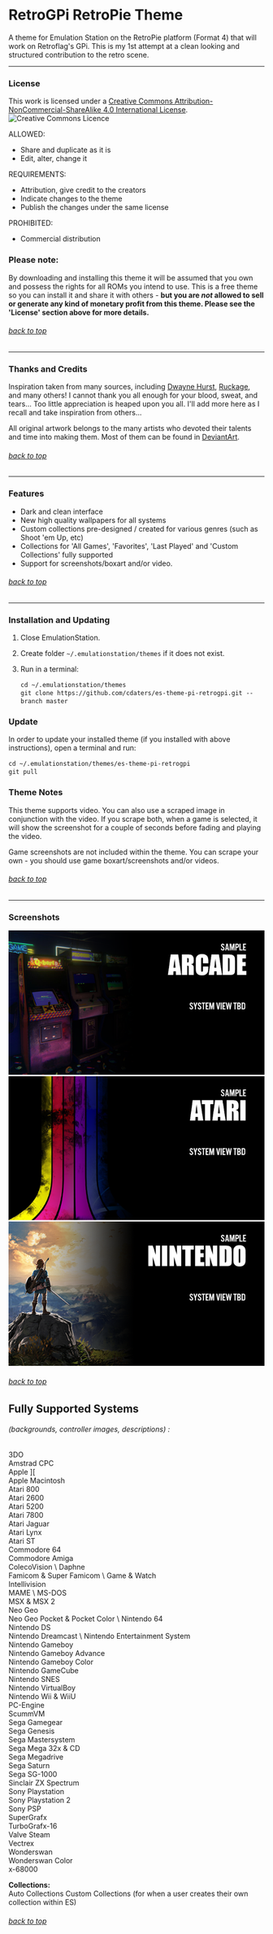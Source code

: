 # RetroGPi RetroPie Theme
A theme for Emulation Station on the RetroPie platform (Format 4) that will work on Retroflag's GPi. This is my 1st attempt at a clean looking and structured contribution to the retro scene.

---

### License

This work is licensed under a [Creative Commons Attribution-NonCommercial-ShareAlike 4.0 International License](http://creativecommons.org/licenses/by-nc-sa/4.0/). \
![Creative Commons Licence](https://i.creativecommons.org/l/by-nc-sa/4.0/88x31.png "Creative Commons Licence")

ALLOWED:
- Share and duplicate as it is
- Edit, alter, change it

REQUIREMENTS:
- Attribution, give credit to the creators
- Indicate changes to the theme
- Publish the changes under the same license

PROHIBITED:
- Commercial distribution

### Please note:
By downloading and installing this theme it will be assumed that you own and possess the rights for all ROMs you intend to use. This is a free theme so you can install it and share it with others - **but you are *not* allowed to sell or generate any kind of monetary profit from this theme. Please see the 'License' section above for more details.**

###### [back to top](https://github.com/cdaters/es-theme-pi-retrogpi)

---

### Thanks and Credits

Inspiration taken from many sources, including [Dwayne Hurst](https://github.com/RetroHursty69), [Ruckage](https://github.com/ruckage), and many others! I cannot thank you all enough for your blood, sweat, and tears... Too little appreciation is heaped upon you all. I'll add more here as I recall and take inspiration from others...

All original artwork belongs to the many artists who devoted their talents and time into making them. 
Most of them can be found in [DeviantArt](http://www.deviantart.com/).

###### [back to top](https://github.com/cdaters/es-theme-pi-retrogpi)

---

### Features

* Dark and clean interface
* New high quality wallpapers for all systems
* Custom collections pre-designed / created for various genres (such as Shoot 'em Up, etc)
* Collections for 'All Games', 'Favorites', 'Last Played' and 'Custom Collections' fully supported
* Support for screenshots/boxart and/or video.

###### [back to top](https://github.com/cdaters/es-theme-pi-retrogpi)

---

### Installation and Updating

1. Close EmulationStation.

2. Create folder `~/.emulationstation/themes` if it does not exist.

3. Run in a terminal:

       cd ~/.emulationstation/themes
       git clone https://github.com/cdaters/es-theme-pi-retrogpi.git --branch master

### Update

In order to update your installed theme (if you installed with above instructions), open a terminal and run:

    cd ~/.emulationstation/themes/es-theme-pi-retrogpi
    git pull

### Theme Notes

This theme supports video. You can also use a scraped image in conjunction with the video. If you scrape both, when a game is selected, it will show the screenshot for a couple of seconds before fading and playing the video.

Game screenshots are not included within the theme. You can scrape your own - you should use game boxart/screenshots and/or videos.

###### [back to top](https://github.com/cdaters/es-theme-pi-retrogpi)

---

### Screenshots

![Sample01](https://github.com/cdaters/es-theme-pi-retrogpi/blob/main/_art/samples/001.png) \
![Sample02](https://github.com/cdaters/es-theme-pi-retrogpi/blob/main/_art/samples/002.png) \
![Sample03](https://github.com/cdaters/es-theme-pi-retrogpi/blob/main/_art/samples/003.png)

###### [back to top](https://github.com/cdaters/es-theme-pi-retrogpi)

## Fully Supported Systems
###### (backgrounds, controller images, descriptions) :

3DO \
Amstrad CPC \
Apple ][ \
Apple Macintosh \
Atari 800 \
Atari 2600 \
Atari 5200 \
Atari 7800 \
Atari Jaguar \
Atari Lynx \
Atari ST \
Commodore 64 \
Commodore Amiga \
ColecoVision \ 
Daphne \
Famicom & Super Famicom \ 
Game & Watch \
Intellivision \
MAME \ 
MS-DOS \
MSX & MSX 2 \
Neo Geo \
Neo Geo Pocket & Pocket Color \ 
Nintendo 64 \
Nintendo DS \
Nintendo Dreamcast \ 
Nintendo Entertainment System \
Nintendo Gameboy \
Nintendo Gameboy  Advance\
Nintendo Gameboy Color \
Nintendo GameCube \
Nintendo SNES \
Nintendo VirtualBoy \
Nintendo Wii & WiiU \
PC-Engine \
ScummVM \
Sega Gamegear \
Sega Genesis \
Sega Mastersystem \
Sega Mega 32x & CD \
Sega Megadrive \
Sega Saturn \
Sega SG-1000 \
Sinclair ZX Spectrum \
Sony Playstation \
Sony Playstation 2 \
Sony PSP \
SuperGrafx \
TurboGrafx-16 \
Valve Steam \
Vectrex \
Wonderswan \
Wonderswan Color \
x-68000 

**Collections:** \
Auto Collections
Custom Collections (for when a user creates their own collection within ES)

###### [back to top](https://github.com/cdaters/es-theme-pi-retrogpi)
